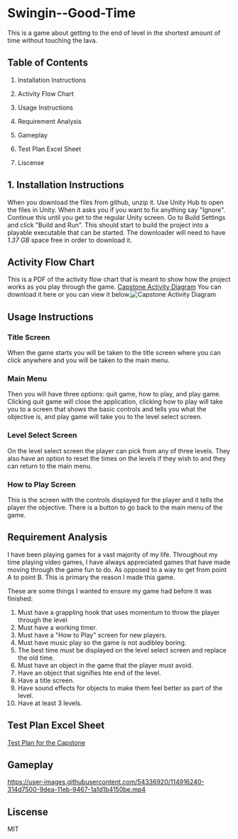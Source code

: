 # Swingin--Good-Time
 
This is a game about getting to the end of level in the shortest amount of time without touching the lava.

## Table of Contents

1. Installation Instructions

2. Activity Flow Chart

3. Usage Instructions

4. Requirement Analysis

5. Gameplay

6. Test Plan Excel Sheet

7. Liscense

## 1. Installation Instructions
 
When you download the files from github, unzip it. Use Unity Hub to open the files in Unity. When it asks you if you want to fix anything say "Ignore". Continue this until you get to the regular Unity screen. Go to Build Settings and click "Build and Run". This should start to build the project into a playable executable that can be started. The downloader will need to have *1.37 GB* space free in order to download it.

## Activity Flow Chart

This is a PDF of the activity flow chart that is meant to show how the project works as you play through the game. [Capstone Activity Diagram](https://github.com/NicholasKing76/Swingin-Good-Time/files/6305773/Capstone.Activity.Diagram.pdf) You can download it here or you can view it below.![Capstone Activity Diagram](https://user-images.githubusercontent.com/54336920/114599957-68405100-9c59-11eb-872c-befcbd8c8801.jpeg)

## Usage Instructions

### Title Screen 

When the game starts you will be taken to the title screen where you can click anywhere and you will be taken to the main menu. 

### Main Menu

Then you will have three options: quit game, how to play, and play game. Clicking quit game will close the application, clicking how to play will take you to a screen that shows the basic controls and tells you what the objective is, and play game will take you to the level select screen. 

### Level Select Screen

On the level select screen the player can pick from any of three levels. They also have an option to reset the times on the levels if they wish to and they can return to the main menu.

### How to Play Screen

This is the screen with the controls displayed for the player and it tells the player the objective. There is a button to go back to the main menu of the game.

## Requirement Analysis

I have been playing games for a vast majority of my life. Throughout my time playing video games, I have always appreciated games that have made moving through the game fun to do. As opposed to a way to get from point A to point B. This is primary the reason I made this game.

These are some things I wanted to ensure my game had before it was finished:

1. Must have a grappling hook that uses momentum to throw the player through the level
2. Must have a working timer.
3. Must have a "How to Play" screen for new players.
4. Must have music play so the game is not audibley boring.
5. The best time must be displayed on the level select screen and replace the old time.
6. Must have an object in the game that the player must avoid.
7. Have an object that signifies hte end of the level.
8. Have a title screen.
9. Have sound effects for objects to make them feel better as part of the level.
10. Have at least 3 levels.

## Test Plan Excel Sheet

[Test Plan for the Capstone](https://github.com/NicholasKing76/Swingin-Good-Time/files/6346450/TestPlan.xlsx)

## Gameplay

https://user-images.githubusercontent.com/54336920/114916240-314d7500-9dea-11eb-9467-1a1d1b4150be.mp4

## Liscense

MIT
